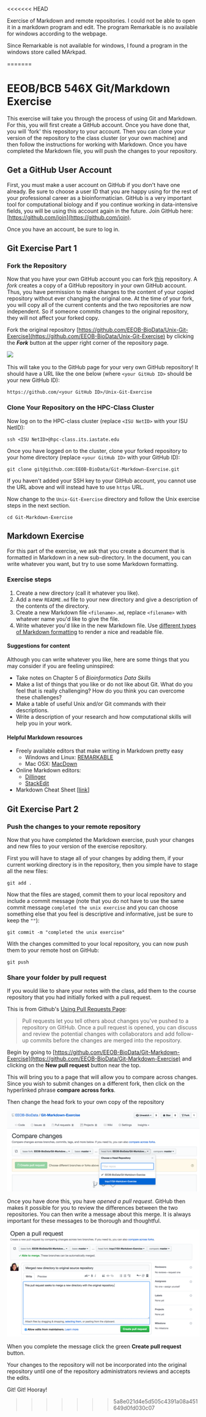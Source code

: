 
<<<<<<< HEAD

Exercise of Markdown and remote repositories. I could not be able to open it in a markdown program and edit.
The program Remarkable is no available for windows according to the webpage. 

Since Remarkable is not available for windows, I found a program in the windows store called MArkpad.


=======
# EEOB/BCB 546X Git/Markdown Exercise

This exercise will take you through the process of using Git and Markdown. For this, you will first create a GitHub account. Once you have done that, you will 'fork' this repository to your account. Then you can clone your version of the repository to the class cluster (or your own machine) and then follow the instructions for working with Markdown. Once you have completed the Markdown file, you will push the changes to your repository.

## Get a GitHub User Account

First, you must make a user account on GitHub if you don't have one already. Be sure to choose a user ID that you are happy using for the rest of your professional career as a bioinformatician. GitHub is a very important tool for computational biology and if you continue working in data-intensive fields, you will be using this account again in the future. Join GitHub here:
[https://github.com/join](https://github.com/join).

Once you have an account, be sure to log in.

## Git Exercise Part 1

### Fork the Repository

Now that you have your own GitHub account you can fork [this](https://github.com/EEOB-BioData/Unix-Git-Exercise) repository.
A _fork_ creates a copy of a GitHub repository in your own GitHub account. Thus, you have permission to make changes to the content of your copied repository without ever changing the original one. At the time of your fork, you will copy all of the current contents and the two repositories are now independent. So if someone commits changes to the original repository, they will not affect your forked copy.

Fork the original repository [https://github.com/EEOB-BioData/Unix-Git-Exercise](https://github.com/EEOB-BioData/Unix-Git-Exercise) by clicking the **_Fork_** button at the upper right corner of the repository page.

<img src="https://help.github.com/assets/images/help/repository/fork_button.jpg">

This will take you to the GitHub page for your very own GitHub repository! It should have a URL like the one below (where `<your GitHub ID>` should be your new GitHub ID):

```
https://github.com/<your GitHub ID>/Unix-Git-Exercise
```

### Clone Your Repository on the HPC-Class Cluster

Now log on to the HPC-class cluster (replace `<ISU NetID>` with your ISU NetID):

```
ssh <ISU NetID>@hpc-class.its.iastate.edu
```

Once you have logged on to the cluster, clone your forked repository to your home directory (replace `<your GitHub ID>` with your GitHub ID):

```
git clone git@github.com:EEOB-BioData/Git-Markdown-Exercise.git
```

If you haven't added your SSH key to your GitHub account, you cannot use the URL above and will instead have to use `https` URL.

Now change to the `Unix-Git-Exercise` directory and follow the Unix exercise steps in the next section.

```
cd Git-Markdown-Exercise
```

## Markdown Exercise

For this part of the exercise, we ask that you create a document that is formatted in Markdown in a new sub-directory. In the document, you can write whatever you want, but try to use some Markdown formatting. 

### Exercise steps

1. Create a new directory (call it whatever you like).
2. Add a new `README.md` file to your new directory and give a description of the contents of the directory.
3. Create a new Markdown file `<filename>.md`, replace `<filename>` with whatever name you'd like to give the file.
4. Write whatever you'd like in the new Markdown file. Use [different types of Markdown formatting](https://github.com/adam-p/markdown-here/wiki/Markdown-Cheatsheet) to render a nice and readable file. 

#### Suggestions for content

Although you can write whatever you like, here are some things that you may consider if you are feeling uninspired:

* Take notes on Chapter 5 of *Bioinformatics Data Skills*
* Make a list of things that you like or do not like about Git. What do you feel that is really challenging? How do you think you can overcome these challenges?
* Make a table of useful Unix and/or Git commands with their descriptions.
* Write a description of your research and how computational skills will help you in your work.

#### Helpful Markdown resources

* Freely available editors that make writing in Markdown pretty easy
    * Windows and Linux: [REMARKABLE](https://remarkableapp.github.io/)
    * Mac OSX: [MacDown](http://macdown.uranusjr.com/)
* Online Markdown editors:
    * [Dillinger](http://dillinger.io/)
    * [StackEdit](https://stackedit.io/)
* Markdown Cheat Sheet [[link](https://github.com/adam-p/markdown-here/wiki/Markdown-Cheatsheet)]

## Git Exercise Part 2

### Push the changes to your remote repository

Now that you have completed the Markdown exercise, push your changes and new files to your version of the exercise repository.

First you will have to stage all of your changes by adding them, if your current working directory is in the repository, then you simple have to stage all the new files:

```
git add .
```

Now that the files are staged, commit them to your local repository and include a commit message (note that you do not have to use the same commit message `completed the unix exercise` and you can choose something else that you feel is descriptive and informative, just be sure to keep the `""`):

```
git commit -m "completed the unix exercise"
```

With the changes committed to your local repository, you can now push them to your remote host on GitHub:

```
git push
```

### Share your folder by pull request

If you would like to share your notes with the class, add them to the course repository that you had initially forked with a pull request. 

This is from Github's [Using Pull Requests Page](https://help.github.com/articles/about-pull-requests/):

>Pull requests let you tell others about changes you've pushed to a repository on GitHub. Once a pull request is opened, you can discuss and review the potential changes with collaborators and add follow-up commits before the changes are merged into the repository.

Begin by going to [https://github.com/EEOB-BioData/Git-Markdown-Exercise](https://github.com/EEOB-BioData/Git-Markdown-Exercise) and clicking on the **New pull request** button near the top.

This will bring you to a page that will allow you to compare across changes. Since you wish to submit changes on a different fork, then click on the hyperlinked phrase **compare across forks**.

Then change the head fork to your own copy of the repository

![](images/screen-shot-pull-req.png)

Once you have done this, you have *opened a pull request*. GitHub then makes it possible for you to review the differences between the two repositories. You can then write a message about this merge. It is always important for these messages to be thorough and thoughtful.

![](images/screen-shot-pull-req2.png)

When you complete the message click the green **Create pull request** button.

Your changes to the repository will not be incorporated into the original repository until one of the repository administrators reviews and accepts the edits.




Git! Git! Hooray!
>>>>>>> 5a8e021d4e5d505c4391a08a451649d0fd030c07
